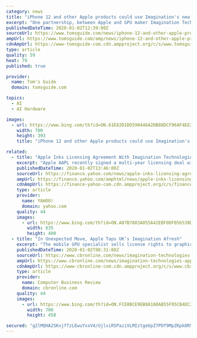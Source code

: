 ```yaml
---
category: news
title: "iPhone 12 and other Apple products could use Imagination's new GPU"
excerpt: "One partnership, between Apple and GPU maker Imagination Technologies, ended in 2017 under a dark cloud ... as well as products that relate to the AI and automotive sectors, which may help Apple expand its product range. The ending of Apple and Imagination’s prior agreement (as reported in the Financial Times) caused a lot of tension between ..."
publishedDateTime: 2020-01-02T12:39:00Z
sourceUrl: https://www.tomsguide.com/news/iphone-12-and-other-apple-products-could-use-imaginations-new-gpu
ampUrl: https://www.tomsguide.com/amp/news/iphone-12-and-other-apple-products-could-use-imaginations-new-gpu
cdnAmpUrl: https://www-tomsguide-com.cdn.ampproject.org/c/s/www.tomsguide.com/amp/news/iphone-12-and-other-apple-products-could-use-imaginations-new-gpu
type: article
quality: 59
heat: 79
published: true

provider:
  name: Tom's Guide
  domain: tomsguide.com

topics:
  - AI
  - AI Hardware

images:
  - url: https://www.bing.com/th?id=ON.61E82D1DD590446A2DB88DCF96AF4EE2
    width: 700
    height: 393
    title: "iPhone 12 and other Apple products could use Imagination's new GPU"

related:
  - title: "Apple Inks Licensing Agreement With Imagination Technologies"
    excerpt: "Apple AAPL recently signed a multi-year licensing deal with chip designer Imagination Technologies Group Plc, its former GPU supplier. The latest deal replaces Imagination ... use the latter’s extensive intellectual property rights related to graphics and AI, which could be the keys to Apple’s initiatives to bring 5G to its flagship ..."
    publishedDateTime: 2020-01-02T13:46:00Z
    sourceUrl: https://finance.yahoo.com/news/apple-inks-licensing-agreement-imagination-130901284.html
    ampUrl: https://finance.yahoo.com/amphtml/news/apple-inks-licensing-agreement-imagination-130901284.html
    cdnAmpUrl: https://finance-yahoo-com.cdn.ampproject.org/c/s/finance.yahoo.com/amphtml/news/apple-inks-licensing-agreement-imagination-130901284.html
    type: article
    provider:
      name: YAHOO!
      domain: yahoo.com
    quality: 44
    images:
      - url: https://www.bing.com/th?id=ON.A07B7883A055A42EBF0DF056538DA464
        width: 635
        height: 400
  - title: "In Unexpected Move, Apple Taps UK’s Imagination Afresh"
    excerpt: "The mobile GPU specialist sells license rights to graphics technologies, AI cores and connectivity IP spanning RF, baseband and software. Apple has been pushing throughout 2019 to bring such technologies under closer control; subsuming part of fellow British chip firm Dialog Semiconductor in April 2019, to agreeing a deal for Intel’s mobile ..."
    publishedDateTime: 2020-01-02T08:31:00Z
    sourceUrl: https://www.cbronline.com/news/imagination-technologies-apple
    ampUrl: https://www.cbronline.com/news/imagination-technologies-apple/amp/
    cdnAmpUrl: https://www-cbronline-com.cdn.ampproject.org/c/s/www.cbronline.com/news/imagination-technologies-apple/amp/
    type: article
    provider:
      name: Computer Business Review
      domain: cbronline.com
    quality: 44
    images:
      - url: https://www.bing.com/th?id=ON.FCE0BCE9EB8A188AB55F95CB4DC25819
        width: 700
        height: 458

secured: "g2lMQHA2SKvjffzLEwuYxxV4/UjlxiR5PaziVLMIztgeUpZ7PDf9MpZKpk8R9uh0UncWPGiWRSo9gm4s/X726PV3nRof/So8+ZOcPcMpsYzX7/Hl5nhbVRA5RT5CAOTu02TQDT2LAkbmtRh2gp4IFqtcg/IUuK2tAwc/nx7jjlik/fHD6lmpP7DfSNVCUffYXtSJURd1Co/x50+nM5JZEaF0QJK3c9Uh++w2XNG7Ylc5YRTakRJMVYIaiOStt7C1kTsAlmZpvcDpduy/ZIaSzA==;gaItbQ0+n7eaTIPEQpmtdg=="
---
```


